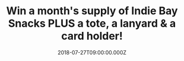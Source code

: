 ---
campaign-uuid: "c-3c87a0b5-a2ad-4a07-9538-ce4c8b4ec514"
type: "Competition"
category: "Food"
date: "2018-07-27T09:00:00.000Z"
end-date: "2018-08-27T23:59:00.000Z"
disable-form: false
is_promoted: false
has_entry_page: true
title: "Win a month's supply of Indie Bay Snacks PLUS a tote, a lanyard & a card holder!"
competition-description: "<p>Indie Bay Snacks are reinventing the classics, starting\
  \ with the pretzel. They have taken all the bets bits of a pretzel and made their\
  \ own perfect bites of deliciousness! We have managed to get our hands on a month’\
  s supply of their amazing snacks PLUS a tote, a lanyard & a card holder for one\
  \ lucky NME AAA member to win!</p>\n<p>Want to try their tasty snacks? You know\
  \ what to do…</p>\n"
hero-header: "Win a month's supply of Indie Bay Snacks PLUS a tote, a lanyard & a\
  \ card holder!"
terms-confirmation: "N/A"
banner-img: "https://assets.expresslyapp.com/asset-e125facb-9bcc-4acf-97de-3674f80c27df.jpg"
logo-left-href: "http://indiebaysnacks.com"
logo-left-image: "https://assets.expresslyapp.com/asset-ca3adae4-3d7f-4420-bc24-53003acedc89.jpg"
logo-left-title: "Indie Bay Snacks"
bg-image-hero: "https://assets.expresslyapp.com/asset-de6b1448-1100-4d78-bb95-d74846d0cb68.jpg"
bg-image-first: "https://assets.expresslyapp.com/asset-76abbe82-8d2c-4db7-80d4-5760a4c81192.jpg"
bg-image-second: "https://assets.expresslyapp.com/asset-53ce1268-4311-4654-9542-5d1799570a10.jpg"
bg-image-third: "https://assets.expresslyapp.com/asset-cfa63773-bd15-4cef-b4df-2ff6c3567a34.jpg"
section1-content: "<p>Two years ago Indie Bay’s founder, Dafna, found herself in an\
  \ all too familiar situation. A house full of hungry teenagers, an empty snack drawer,\
  \ and a trip to the shops only to be met with shelves of fried crisps and sugary\
  \ treats.</p>\n<p>There had to be something that could satisfy savoury cravings,\
  \ without leaving us feeling guilty? Dafna decided to create a snack that everyone\
  \ - young and old - could enjoy; a better, smarter way to snack. With that in mind:\
  \ Indie Bay Snacks was born.</p>\n"
section2-content: "<p>These are a bit like pretzels but better: better shape, better\
  \ taste and better ingredients. The knot shaped pretzel has made way for crunchier,\
  \ round pretzels that deliver on texture but won’t break apart when you stuff them\
  \ in your gym bag!</p>\n<p> Made using alternative flours like spelt and quinoa,\
  \ these crunchy, satisfying bites are a delicious source of fibre and protein. As\
  \ well as containing fewer than 100 calories per portion, they’re also vegan, with\
  \ no artificial colours or flavours!</p>\n"
section3-content: "<p>If you can’t wait to try this amazing range of tasty snacks,\
  \ complete the form below and you could be taking home a month’s supply of Indie\
  \ Bay Snacks PLUS a tote, a lanyard & a card holder!</p>\n<p>Good luck!</p>\n"
entry-title: "Win a month's supply of Indie Bay Snacks PLUS a tote, a lanyard & a\
  \ card holder!"
entry-content: "<p>Enter the draw to win a month's supply of Indie Bay Snacks PLUS\
  \ a tote, a lanyard &amp; a card holder by completing the form below before 23:59\
  \ on 27th of August 2018.</p>\n"
has-winner: false
prize-description: "A month's supply (i.e., 30 snacks) of Indie Bay Snacks PLUS a\
  \ tote, a lanyard & a card holder."
special-conditions: "Multiple entries are allowed up to one every day."
country-restrictions:
- "GB"
---